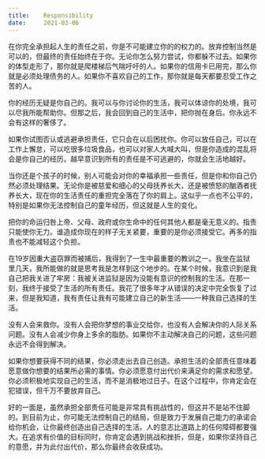 ```yaml
---
title:    Responsibility
date:     2021-03-06
---
```


在你完全承担起人生的责任之前，你是不可能建立你的的权力的。放弃控制当然是可以的，但最终的责任始终在于你。无论你怎么努力尝试，你都躲不过去。如果你的体型走形了，那你就是爬楼梯后气喘吁吁的人。如果你的信用卡已用完，那么你就是必须处理债务的人。如果你不喜欢自己的工作，那你就是每天都要忍受工作之苦的人。

你的经历无疑是你自己的。我可以与你讨论你的生活，我可以体谅你的处境，我可以尽我所能帮助你。但那之后，我会回到自己的生活中，把你抛在身后。你永远不会有这样的奢侈了。

如果你试图否认或逃避承担责任，它只会在以后困扰你。你可以放任自己，可以在工作上懈怠，可以吃很多垃圾食品，也可以对家人大喊大叫，但是你造成的混乱将会是你自己的经历。越早意识到所有的责任是不可逃避的，你就会生活地越好。

当你还是个孩子的时候，别人可能会对你的幸福承担一些责任，但是你和你自己仍然必须处理结果。无论你是被慈爱和细心的父母抚养长大，还是被愤怒的酗酒者抚养长大，现在你的生活责任的重担完全落在了你的肩上。这似乎一点也不公平的，特别是如果你无法控制自己的童年经历，但这就是人生的变化。

把你的命运归咎上帝、父母、政府或你生命中的任何其他人都是毫无意义的。指责只能使你无力。谁造成你现在的样子无关紧要，重要的是你必须接受它。再多的指责也不能减轻这个负担。

在19岁因重大盗窃罪而被捕后，我得到了一生中最重要的教训之一。我坐在监狱里几天，我所能做的就是思考我是怎样到这个地步的。在某个时候，我意识到是我自己把我关进了牢房：我被关进监狱是因为没能有意识的控制我的生活。在那一刻，我终于接受了生活的所有责任。我花了很多年才从错误的决定中完全恢复了过来，但是我知道，我有责任让我有可能建立自己的新生活——一种我自己选择的生活。

没有人会来救你。没有人会把你梦想的事业交给你，也没有人会解决你的人际关系问题。没有人会减少你身上多余的脂肪。如果你不主动解决自己的问题，这些问题永远不会得到解决。

如果你想要获得不同的结果，你必须走出去自己创造。承担生活的全部责任意味着愿意做你想要的结果所必需的事情。你必须愿意付出代价来满足你的需求和愿望。你必须积极地实现自己的生活，而不是消极地过日子。在这个过程中，你肯定会在犯错误，但千万不要放弃自己。

好的一面是，虽然承担全部责任可能是非常具有挑战性的，但这并不是站不住脚的。到目前为止，你可能无法控制自己的结局，但是致力于发展自己能力的承诺会给你机会，让你最终创造出自己选择的生活。人的意志比道路上的任何障碍都要强大。在追求有价值的目标同时，你肯定会遇到挑战和挫折，但是，如果你坚持自己的意愿，并为此付出代价，那么你最终会收获成功。